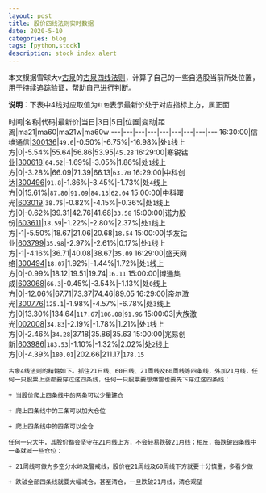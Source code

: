 ```yaml
---
layout: post
title: 股价四线法则实时数据
date: 2020-5-10
categories: blog
tags: [python,stock]
description: stock index alert
---
```



本文根据雪球大v[古泉](https://xueqiu.com/u/7148646888)的[古泉四线法则](https://xueqiu.com/7148646888/130498192)，计算了自己的一些自选股当前所处位置，用于持续追踪验证，帮助自己进行判断。

**说明**：下表中4线对应取值为`红色`表示最新价处于对应指标上方，属正面

时间|名称|代码|最新价|当日|3日|5日|位置|变动|距离|ma21|ma60|ma21w|ma60w
---|---|---|---|---|---|---|---|---
16:30:00|信维通信|[300136](https://xueqiu.com/S/SZ300136)|`49.6`|-0.50%|-6.75%|-16.98%|处`1`线上方|0|-5.54%|55.64|56.86|53.95|`45.28`
16:29:00|寒锐钴业|[300618](https://xueqiu.com/S/SZ300618)|`64.52`|-1.69%|-3.05%|1.86%|处`1`线上方|0|-3.28%|66.09|71.39|66.13|`63.70`
16:29:00|中科创达|[300496](https://xueqiu.com/S/SZ300496)|`91.8`|-1.86%|-3.45%|-1.73%|处`4`线上方|0|15.61%|`87.80`|`91.09`|`84.13`|`62.04`
15:00:00|中科曙光|[603019](https://xueqiu.com/S/SH603019)|`38.75`|-0.82%|-4.15%|-0.36%|处`1`线上方|0|-0.62%|39.31|42.76|41.68|`33.58`
15:00:00|诺力股份|[603611](https://xueqiu.com/S/SH603611)|`18.59`|-1.22%|-2.80%|2.37%|处`1`线上方|-1|-5.50%|18.67|21.06|20.68|`18.54`
15:00:00|华友钴业|[603799](https://xueqiu.com/S/SH603799)|`35.98`|-2.97%|-2.61%|0.17%|处`1`线上方|-1|-4.16%|36.71|40.08|38.67|`35.09`
16:29:00|盛天网络|[300494](https://xueqiu.com/S/SZ300494)|`18.07`|1.92%|-1.44%|1.72%|处`1`线上方|0|-0.99%|18.12|19.51|19.74|`16.11`
15:00:00|博通集成|[603068](https://xueqiu.com/S/SH603068)|`66.3`|-0.45%|-3.54%|-1.13%|处`0`线上方|0|-12.06%|67.71|73.37|74.46|89.05
16:29:00|帝尔激光|[300776](https://xueqiu.com/S/SZ300776)|`125.1`|-1.98%|-4.57%|-6.78%|处`3`线上方|0|13.30%|134.64|`117.67`|`106.08`|`91.96`
15:00:03|大族激光|[002008](https://xueqiu.com/S/SZ002008)|`34.83`|-2.19%|-1.78%|1.21%|处`1`线上方|0|-2.46%|`34.28`|37.18|35.86|35.63
15:00:00|兆易创新|[603986](https://xueqiu.com/S/SH603986)|`183.53`|-1.10%|-1.32%|2.02%|处`2`线上方|0|-4.39%|`180.01`|202.66|211.17|`178.15`

```
古泉4线法则的精髓如下。抓住21日线、60日线、21周线及60周线等四条线，外加21月线，任何一只股票上涨都要穿过这四条线，任何一只股票要想爆雷也要先下穿过这四条线：

+ 当股价爬上四条线中的两条可以少量建仓

+ 爬上四条线中的三条可以加大仓位

+ 爬上四条线中的四条可以全仓

任何一只大牛，其股价都会坚守在21月线上方，不会轻易跌破21月线；相反，每跌破四条线中一条就减一些仓位：

+ 21周线可做为多空分水岭及警戒线，股价在21周线及60周线下方就要十分慎重，多看少做

+ 跌破全部四条线就要大幅减仓，甚至清仓，一旦跌破21月线，清仓观望
```